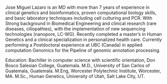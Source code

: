 Jose Miguel Lazaro is an MD with more than 7 years of experience in clinical genetics and bioinformatics, proven computational biology skills, and basic laboratory techniques including cell culturing and PCR. With Strong background in Biomedical Engineering and clinical research (rare diseases, ciliopathies), with the implementation of new sequencing technologies (nanopore, LC-WG). Recently completed a master’s in Human Genetics and a clinical specialization in personalized health care. Currently performing a Postdoctoral experience at UBC (Canada) in applied computation Genomics for the Pipeline of genomic annotation processing.

Education:
Bachiller in computer science with scientific orientation, Don Bosco Salesian College, Guatemala.
M.D., University of San Carlos of Guatemala, Guatemala.
M.Eng, Worcester Polytechnic Institute, Worcester, MA.
M.Sc., Human Genetics, University of Utah, Salt Lake City, UT.
